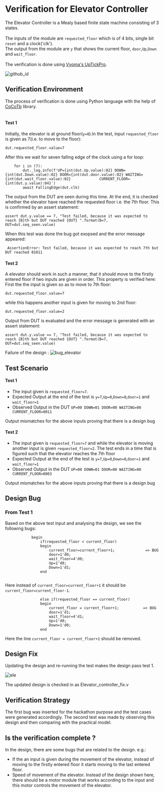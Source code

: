 # Verification for Elevator Controller
The Elevator Controller is a Mealy based finite state machine consisting of 3 states.<br>
<br>The inputs of the module are `requested_floor` which is of 4 bits, single bit `reset` and a clock('clk'). <br>The output from the module are `y` that shows the current floor, `door`,`Up`,`Down` and `wait_floor`.<br>
<br>The verification is done using [Vyoma's UpTickPro](https://vyomasystems.com).

![github_id](https://user-images.githubusercontent.com/84652232/181879292-9b0057a9-14a5-48eb-8640-1f4c2f89e669.png)



## Verification Environment

The process of verification is done using Python language with the help of [CoCoTb](https://www.cocotb.org/) library.
<br> <br>

#### Test 1 ####
Initially, the elevator is at ground floor(`y=0`).In the test, input `requested_floor` is given as 7(i.e. to move to the floor):


```
dut.requested_floor.value=7   
```
After this we wait for seven falling edge of the clock using a for loop:
```
    for i in (7):
        dut._log.info(f'UP={int(dut.Up.value):02} DOWN={int(dut.Down.value):02} DOOR={int(dut.door.value):02} WAITING={int(dut.wait_floor.value):02}             CURRENT_FLOOR={int(dut.y.value):04}')
        await FallingEdge(dut.clk)

```
The output from the DUT are seen during this time. At the end, it is checked whether the elevator have reached the requested floor i.e. the 7th floor. This is confirmed by an assert statement:
```
assert dut.y.value == 7, "Test failed, because it was expected to reach {B}th but DUT reached {OUT} ".format(B=7, OUT=dut.seq_seen.value)
```
When this test was done the bug got exopsed and the error message appeared:
```
 AssertionError: Test failed, because it was expected to reach 7th but DUT reached 01011
```

#### Test 2 ####
A elevator should work in such a manner, that it should move to the firstly entered floor if two inputs are given in order. This property is verified here:
First the the input is given so as to move to 7th floor:
```
dut.requested_floor.value=7   
```
while this happens another input is given for moving to 2nd floor:
```
dut.requested_floor.value=2
```
Output from DUT is evaluated and the error message is generated with an assert statement:
```
assert dut.y.value == 7, "Test failed, because it was expected to reach {B}th but DUT reached {OUT} ".format(B=7, OUT=dut.seq_seen.value)
```

Failure of the design :
![bug_elevator](https://user-images.githubusercontent.com/84652232/182100071-03d81375-e128-41c4-8160-a0e26e314438.png)



## Test Scenario ##

#### Test 1 ####
- The input given is `requested_floor=7`.
- Expected Output at the end of the test is `y=7`,`Up=0`,`Down=0`,`door=1` and `wait_floor=1`
- Observed Output in the DUT `UP=00 DOWN=01 DOOR=00 WAITING=00 CURRENT_FLOOR=0011`

Output mismatches for the above inputs proving that there is a design bug

#### Test 2 ####
- The input given is `requested_floor=7` and while the elevator is moving another input is given `requested_floor=2`. The test ends in a time that is figured such that the elevator reaches the 7th floor
- Expected Output at the end of the test is `y=7`,`Up=0`,`Down=0`,`door=1` and `wait_floor=1`
- Observed Output in the DUT `UP=00 DOWN=01 DOOR=00 WAITING=00 CURRENT_FLOOR=0003`

Output mismatches for the above inputs proving that there is a design bug

## Design Bug

### From Test 1 ###
Based on the above test input and analysing the design, we see the following bugs:

```
            begin
                if(requested_floor < current_floor)
                begin
                    current_floor=current_floor+1;              => BUG
                    door=1'd0;
                    wait_floor=4'd0;
                    Up=1'd0;
                    Down=1'd1;
                end                            
 
```
Here instead of `current_floor=current_floor+1` it should be `current_floor=current_floor-1`.


```
                else if(requested_floor == current_floor)
                begin
                    current_floor = current_floor+1;           => BUG
                    door=1'd1;
                    wait_floor=4'd1;
                    Up=1'd0;
                    Down=1'd0;                              
                end
```
Here the line ``current_floor = current_floor+1`` should be removed.

## Design Fix
Updating the design and re-running the test makes the design pass test 1.

![ele](https://user-images.githubusercontent.com/84652232/182099769-f6d62a8c-1fa3-42fd-9503-2e8a27dc50a1.png)



The updated design is checked in as Elevator_controller_fix.v

## Verification Strategy
The first bug was inserted for the hackathon purpose and the test cases were generated accordingly. The second test was made by observing this design and then comparing with the practical model. 

## Is the verification complete ?
In the design, there are some bugs that are related to the design. e.g.:
- If the an input is given during the movement of the elevator, instead of moving to the firstly entered floor it starts moving to the last entered floor.
- Speed of movement of the elevator. Instead of the design shown here, there should be a motor module that works according to the input and this motor controls the movement of the elevator.

